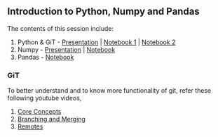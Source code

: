 ## Introduction to Python, Numpy and Pandas
The contents of this session include:
1. Python & GiT - [Presentation](https://github.com/analytics-club-iitm/Summer-School-2022/blob/main/Session_1/(1)%20Python%2BGiT%20Presentation.pdf) | [Notebook 1](https://github.com/analytics-club-iitm/Summer-School-2022/blob/main/Session_1/(2)%20Python%2BGiT%20Notebook%20Part%201.ipynb) | [Notebook 2](https://github.com/analytics-club-iitm/Summer-School-2022/blob/main/Session_1/(3)%20Python%2BGiT%20Notebook%20Part%202.ipynb)
2. Numpy - [Presentation](https://github.com/analytics-club-iitm/Summer-School-2022/blob/main/Session_1/(4)%20Numpy%20Presentation.pdf) | [Notebook](https://github.com/analytics-club-iitm/Summer-School-2022/blob/main/Session_1/(5)%20Numpy%20Notebook.ipynb)
3. Pandas - [Notebook](https://github.com/analytics-club-iitm/Summer-School-2022/blob/main/Session_1/(6)%20Pandas%20Notebook.ipynb)

### GiT

To better understand and to know more functionality of git, refer these following youtube videos,
1. [Core Concepts](https://www.youtube.com/watch?v=uR6G2v_WsRA)
2. [Branching and Merging](https://www.youtube.com/watch?v=FyAAIHHClqI)
3. [Remotes](https://www.youtube.com/watch?v=Gg4bLk8cGNo)
